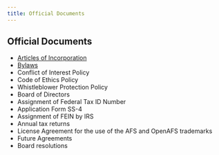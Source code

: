 ```yaml
---
title: Official Documents
---
```


## Official Documents ##

* [Articles of Incorporation](openafs-foundation-incorporation.pdf)
* [Bylaws](openafs-foundation-bylaws.pdf)
* Conflict of Interest Policy
* Code of Ethics Policy
* Whistleblower Protection Policy
* Board of Directors
* Assignment of Federal Tax ID Number
* Application Form SS-4
* Assignment of FEIN by IRS
* Annual tax returns
* License Agreement for the use of the AFS and OpenAFS trademarks
* Future Agreements
* Board resolutions
